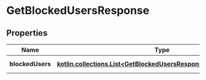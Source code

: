 
# GetBlockedUsersResponse

## Properties
Name | Type | Description | Notes
------------ | ------------- | ------------- | -------------
**blockedUsers** | [**kotlin.collections.List&lt;GetBlockedUsersResponseBlockedUsersInner&gt;**](GetBlockedUsersResponseBlockedUsersInner.md) | Blocked user list |  [optional]



